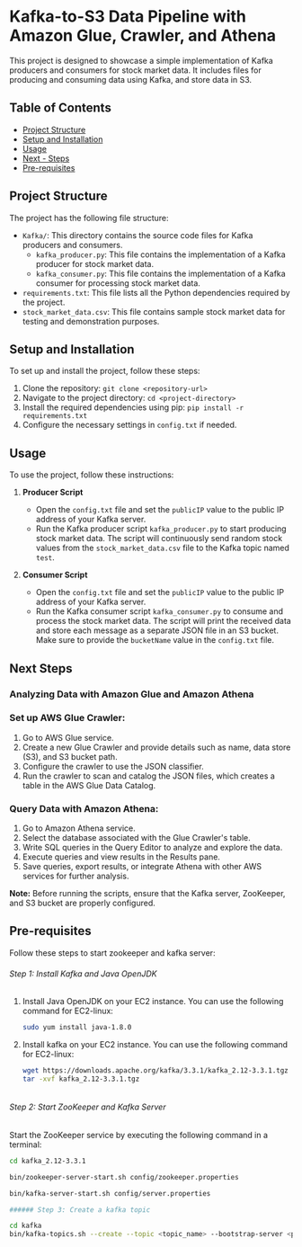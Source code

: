 # Kafka-to-S3 Data Pipeline with Amazon Glue, Crawler, and Athena 


This project is designed to showcase a simple implementation of Kafka producers and consumers for stock market data. It includes files for producing and consuming data using Kafka, and store data in S3.

## Table of Contents

- [Project Structure](#project-structure)
- [Setup and Installation](#setup-and-installation)
- [Usage](#usage)
- [Next - Steps](#next-Steps)
- [Pre-requisites](#pre-requisites)


## Project Structure

The project has the following file structure:


- `Kafka/`: This directory contains the source code files for Kafka producers and consumers.
    - `kafka_producer.py`: This file contains the implementation of a Kafka producer for stock market data.
    - `kafka_consumer.py`: This file contains the implementation of a Kafka consumer for processing stock market data.
- `requirements.txt`: This file lists all the Python dependencies required by the project.
- `stock_market_data.csv`: This file contains sample stock market data for testing and demonstration purposes.

## Setup and Installation

To set up and install the project, follow these steps:

1. Clone the repository: `git clone <repository-url>`
2. Navigate to the project directory: `cd <project-directory>`
3. Install the required dependencies using pip: `pip install -r requirements.txt`
4. Configure the necessary settings in `config.txt` if needed.

## Usage

To use the project, follow these instructions:

1. **Producer Script**
   - Open the `config.txt` file and set the `publicIP` value to the public IP address of your Kafka server.
   - Run the Kafka producer script `kafka_producer.py` to start producing stock market data. The script will continuously send random stock values from the `stock_market_data.csv` file to the Kafka topic named `test`.
   
2. **Consumer Script**
   - Open the `config.txt` file and set the `publicIP` value to the public IP address of your Kafka server.
   - Run the Kafka consumer script `kafka_consumer.py` to consume and process the stock market data. The script will print the received data and store each message as a separate JSON file in an S3 bucket. Make sure to provide the `bucketName` value in the `config.txt` file.



## Next Steps

### Analyzing Data with Amazon Glue and Amazon Athena

### Set up AWS Glue Crawler:

1. Go to AWS Glue service.
2. Create a new Glue Crawler and provide details such as name, data store (S3), and S3 bucket path.
3. Configure the crawler to use the JSON classifier.
4. Run the crawler to scan and catalog the JSON files, which creates a table in the AWS Glue Data Catalog.

### Query Data with Amazon Athena:

1. Go to Amazon Athena service.
2. Select the database associated with the Glue Crawler's table.
3. Write SQL queries in the Query Editor to analyze and explore the data.
4. Execute queries and view results in the Results pane.
5. Save queries, export results, or integrate Athena with other AWS services for further analysis.


**Note:** Before running the scripts, ensure that the Kafka server, ZooKeeper, and S3 bucket are properly configured.

## Pre-requisites
Follow these steps to start zookeeper and kafka server:


###### Step 1: Install Kafka and Java OpenJDK

1. Install Java OpenJDK on your EC2 instance. You can use the following command for EC2-linux:

   ```bash
   sudo yum install java-1.8.0

2. Install kafka on your EC2 instance. You can use the following command for EC2-linux:
   
   ```bash
   wget https://downloads.apache.org/kafka/3.3.1/kafka_2.12-3.3.1.tgz
   tar -xvf kafka_2.12-3.3.1.tgz



###### Step 2: Start ZooKeeper and Kafka Server

Start the ZooKeeper service by executing the following command in a terminal:


   ```bash
   cd kafka_2.12-3.3.1

   bin/zookeeper-server-start.sh config/zookeeper.properties

   bin/kafka-server-start.sh config/server.properties

###### Step 3: Create a kafka topic

   cd kafka
   bin/kafka-topics.sh --create --topic <topic_name> --bootstrap-server <public-ip>:9092 --replication-factor 1 --partitions 1



